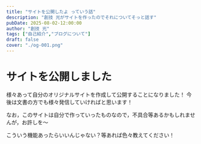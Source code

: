 ```yaml
---
title: "サイトを公開したよ っていう話"
description: "創技 光がサイトを作ったのでそれについてそっと話す"
pubDate: 2025-08-02-12:00:00
author: "創技 光"
tags: ["自己紹介","ブログについて"]
draft: false
cover: "./og-001.png"
---
```


# サイトを公開しました
様々あって自分のオリジナルサイトを作成して公開することになりました！
今後は文書の方でも様々発信していければと思います！

なお，このサイトは自分で作っていったものなので，不具合等あるかもしれませんが，お許しを～

こういう機能あったらいいんじゃない？等あれば色々教えてください！